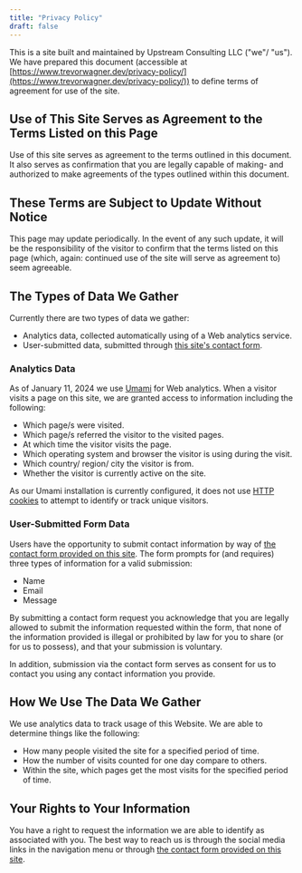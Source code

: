 ```yaml
---
title: "Privacy Policy"
draft: false
---
```


This is a site built and maintained by Upstream Consulting LLC
("we"/ "us"). We have prepared this document (accessible at
[https://www.trevorwagner.dev/privacy-policy/](https://www.trevorwagner.dev/privacy-policy/))
to define terms of agreement for use of the site.

## Use of This Site Serves as Agreement to the Terms Listed on this Page
Use of this site serves as agreement to the terms outlined in this
document. It also serves as confirmation that you are legally capable
of making- and authorized to make agreements of the types outlined
within this document.

## These Terms are Subject to Update Without Notice
This page may update periodically. In the event of any such
update, it will be the responsibility of the visitor to confirm
that the terms listed on this page (which, again: continued use
of the site will serve as agreement to) seem agreeable.

## The Types of Data We Gather
Currently there are two types of data we gather:

- Analytics data, collected automatically using of a Web analytics service.
- User-submitted data, submitted through [this site's contact form](/contact/).

### Analytics Data
As of January 11, 2024 we use [Umami](https://umami.is/) for Web
analytics. When a visitor visits a page on this site, we are
granted access to information including the following:

- Which page/s were visited.
- Which page/s referred the visitor to the visited pages.
- At which time the visitor visits the page.
- Which operating system and browser the visitor is using during the visit.
- Which country/ region/ city the visitor is from.
- Whether the visitor is currently active on the site.

As our Umami installation is currently configured, it does not
use [HTTP cookies](https://en.wikipedia.org/wiki/HTTP_cookie) to
attempt to identify or track unique visitors.

### User-Submitted Form Data
Users have the opportunity to submit contact information by way of
[the contact form provided on this site](/contact/). The form prompts
for (and requires) three types of information for a valid submission:

- Name
- Email
- Message

By submitting a contact form request you acknowledge that you are
legally allowed to submit the information requested within the form,
that none of the information provided is illegal or prohibited by law
for you to share (or for us to possess), and that your submission is
voluntary.

In addition, submission via the contact form serves as consent for us
to contact you using any contact information you provide.

## How We Use The Data We Gather
We use analytics data to track usage of this Website. We are able
to determine things like the following:

- How many people visited the site for a specified period of time.
- How the number of visits counted for one day compare to others.
- Within the site, which pages get the most visits for the
  specified period of time.

## Your Rights to Your Information
You have a right to request the information we are able to
identify as associated with you. The best way to reach us is
through the social media links in the navigation menu or through
[the contact form provided on this site](/contact/).